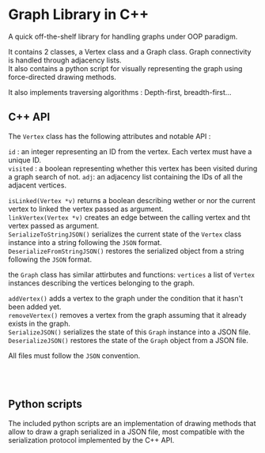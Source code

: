 # Graph Library in C++
A quick  off-the-shelf library for handling graphs under OOP paradigm.

It contains 2 classes, a Vertex class and a Graph class. Graph connectivity is handled through adjacency lists.  
It also contains a python script for visually representing the graph using force-directed drawing methods.  


It also implements traversing algorithms : Depth-first, breadth-first...    

## C++ API

The ```Vertex``` class has the following attributes and notable API :

```id``` : an integer representing an ID from the vertex. Each vertex must have a unique ID.   
```visited``` : a boolean representing whether this vertex has been visited during a graph search of not.
```adj```: an adjacency list containing the IDs of all the adjacent vertices.

```isLinked(Vertex *v)``` returns a boolean describing wether or nor the current vertex to linked the vertex passed as argument.  
```linkVertex(Vertex *v)``` creates an edge between the calling vertex and tht vertex passed as argument.  
```SerializeToStringJSON()``` serializes the current state of the ```Vertex``` class instance into a string following the ```JSON``` format.  
```DeserializeFromStringJSON()``` restores the serialized object from a string following the ```JSON``` format.  


the ```Graph``` class has similar attirbutes and functions: 
```vertices``` a list of ```Vertex``` instances describing the vertices belonging to the graph.

```addVertex()``` adds a vertex to the graph under the condition that it hasn't been added yet.  
```removeVertex()``` removes a vertex from the graph assuming that it already exists in the graph.  
```SerializeJSON()``` serializes the state of this ```Graph``` instance into a JSON file.  
```DeserializeJSON()``` restores the state of the ```Graph``` object from a JSON file.  

All files must follow the ```JSON``` convention.

<br></br>
## Python scripts
The included python scripts are an implementation of drawing methods that allow to draw a graph serialized in a JSON file, most compatible with the serialization protocol implemented by the C++ API.  


